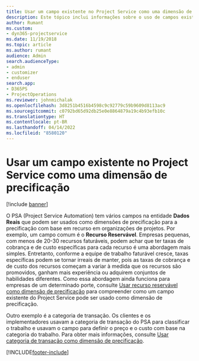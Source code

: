 ```yaml
---
title: Usar um campo existente no Project Service como uma dimensão de precificação
description: Este tópico inclui informações sobre o uso de campos existentes do Project Service como dimensões de precificação.
author: Rumant
ms.custom:
- dyn365-projectservice
ms.date: 11/19/2018
ms.topic: article
ms.author: rumant
audience: Admin
search.audienceType:
- admin
- customizer
- enduser
search.app:
- D365PS
- ProjectOperations
ms.reviewer: johnmichalak
ms.openlocfilehash: 3d8251b4516b4598c9c92779c59b9609d8113ac9
ms.sourcegitcommit: c0792bd65d92db25e0e8864879a19c4b93efb10c
ms.translationtype: HT
ms.contentlocale: pt-BR
ms.lasthandoff: 04/14/2022
ms.locfileid: "8580120"
---
```

# <a name="use-an-existing-field-in-project-service-as-a-pricing-dimension"></a>Usar um campo existente no Project Service como uma dimensão de precificação

[!include [banner](../includes/psa-now-project-operations.md)]

O PSA (Project Service Automation) tem vários campos na entidade **Dados Reais** que podem ser usados como dimensões de precificação para a precificação com base em recurso em organizações de projetos. Por exemplo, um campo comum é o **Recurso Reservável**. Empresas pequenas, com menos de 20-30 recursos faturáveis, podem achar que ter taxas de cobrança e de custo específicas para cada recurso é uma abordagem mais simples. Entretanto, conforme a equipe de trabalho faturável cresce, taxas específicas podem se tornar irreais de manter, pois as taxas de cobrança e de custo dos recursos começam a variar à medida que os recursos são promovidos, ganham mais experiência ou adquirem conjuntos de habilidades diferentes. Como essa abordagem ainda funciona para empresas de um determinado porte, consulte [Usar recurso reservável como dimensão de precificação](bookable-resource-pricing-dimension.md) para compreender como um campo existente do Project Service pode ser usado como dimensão de precificação.

Outro exemplo é a categoria de transação. Os clientes e os implementadores usavam a categoria de transação do PSA para classificar o trabalho e usavam o campo para definir o preço e o custo com base na categoria do trabalho. Para obter mais informações, consulte [Usar categoria de transação como dimensão de precificação](transaction-category-pricing-dimension.md).


[!INCLUDE[footer-include](../includes/footer-banner.md)]
